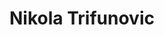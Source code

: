 ---
title: Nikola Trifunovic
organization: Microsoft
country: 
talk: "Lessons for the Next Machine Learning Project"
permalink: /speakers/#nikola-trifunovic
---